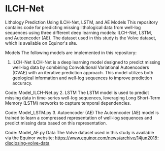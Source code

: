 # ILCH-Net

Lithology Prediction Using ILCH-Net, LSTM, and AE Models
This repository contains code for predicting missing lithological data from well-log sequences using three different deep learning models: ILCH-Net, LSTM, and Autoencoder (AE). The dataset used in this study is the Volve dataset, which is available on Equinor's site.

Models
The following models are implemented in this repository:

1. ILCH-Net
ILCH-Net is a deep learning model designed to predict missing well-log data by combining Convolutional Variational Autoencoders (CVAE) with an iterative prediction approach. This model utilizes both geological information and well-log sequences to improve prediction accuracy.

Code: Model_ILCH-Net.py
2. LSTM
The LSTM model is used to predict missing data in time-series well-log sequences, leveraging Long Short-Term Memory (LSTM) networks to capture temporal dependencies.

Code: Model_LSTM.py
3. Autoencoder (AE)
The Autoencoder (AE) model is trained to learn a compressed representation of well-log sequences and predict missing data based on this representation.

Code: Model_AE.py
Data
The Volve dataset used in this study is available via the Equinor website:
https://www.equinor.com/news/archive/14jun2018-disclosing-volve-data
